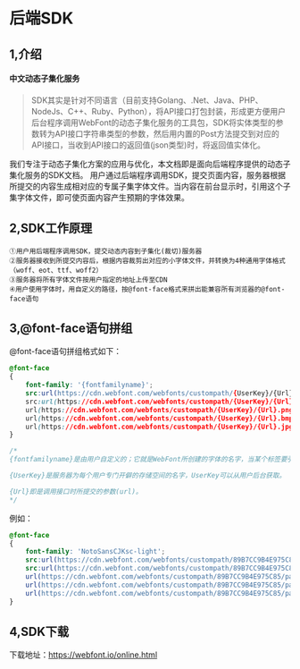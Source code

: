 # 后端SDK

## 1,介绍

#### 中文动态子集化服务
>SDK其实是针对不同语言（目前支持Golang、.Net、Java、PHP、NodeJs、C++、Ruby、Python），将API接口打包封装，形成更方便用户后台程序调用WebFont的动态子集化服务的工具包，SDK将实体类型的参数转为API接口字符串类型的参数，然后用内置的Post方法提交到对应的API接口，当收到API接口的返回值(json类型)时，将返回值实体化。

我们专注于动态子集化方案的应用与优化，本文档即是面向后端程序提供的动态子集化服务的SDK文档。
用户通过后端程序调用SDK，提交页面内容，服务器根据所提交的内容生成相对应的专属子集字体文件。当内容在前台显示时，引用这个子集字体文件，即可使页面内容产生预期的字体效果。


## 2,SDK工作原理   
    ①用户用后端程序调用SDK，提交动态内容到子集化(裁切)服务器
    ②服务器接收到所提交内容后，根据内容裁剪出对应的小字体文件，并转换为4种通用字体格式（woff、eot、ttf、woff2）
    ③服务器将所有字体文件按用户指定的地址上传至CDN
    ④用户使用字体时，用自定义的路径，按@font-face格式来拼出能兼容所有浏览器的@font-face语句
   
   
## 3,@font-face语句拼组
@font-face语句拼组格式如下：
```css
@font-face
{
    font-family: '{fontfamilyname}';
    src:url(https://cdn.webfont.com/webfonts/custompath/{UserKey}/{Url}.gif);
    src:url(https://cdn.webfont.com/webfonts/custompath/{UserKey}/{Url}.gif#iefix) format('embedded-opentype'),
    url(https://cdn.webfont.com/webfonts/custompath/{UserKey}/{Url}.png) format('woff2'),
    url(https://cdn.webfont.com/webfonts/custompath/{UserKey}/{Url}.bmp) format('woff'),
    url(https://cdn.webfont.com/webfonts/custompath/{UserKey}/{Url}.jpg) format('truetype');
}

/* 
{fontfamilyname}是由用户自定义的；它就是WebFont所创建的字体的名字，当某个标签要引用这个WebFont时，font-family必须与它一致；同一页面，不能重复创建相同的{fontfamilyname}。

{UserKey}是服务器为每个用户专门开僻的存储空间的名字，UserKey可以从用户后台获取。

{Url}即是调用接口时所提交的参数(url)。
*/
```
例如：
```css
@font-face
{
    font-family: 'NotoSansCJKsc-light';
    src:url(https://cdn.webfont.com/webfonts/custompath/89B7CC9B4E975C85/page15.gif);
    src:url(https://cdn.webfont.com/webfonts/custompath/89B7CC9B4E975C85/page15.gif#iefix) format('embedded-opentype'),
    url(https://cdn.webfont.com/webfonts/custompath/89B7CC9B4E975C85/page15.png) format('woff2'),
    url(https://cdn.webfont.com/webfonts/custompath/89B7CC9B4E975C85/page15.bmp) format('woff'),
    url(https://cdn.webfont.com/webfonts/custompath/89B7CC9B4E975C85/page15.jpg) format('truetype');
}
```

## 4,SDK下载
下载地址：https://webfont.io/online.html
